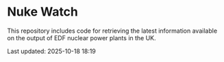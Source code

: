 # Nuke Watch

This repository includes code for retrieving the latest information available on the output of EDF nuclear power plants in the UK.

Last updated: 2025-10-18 18:19